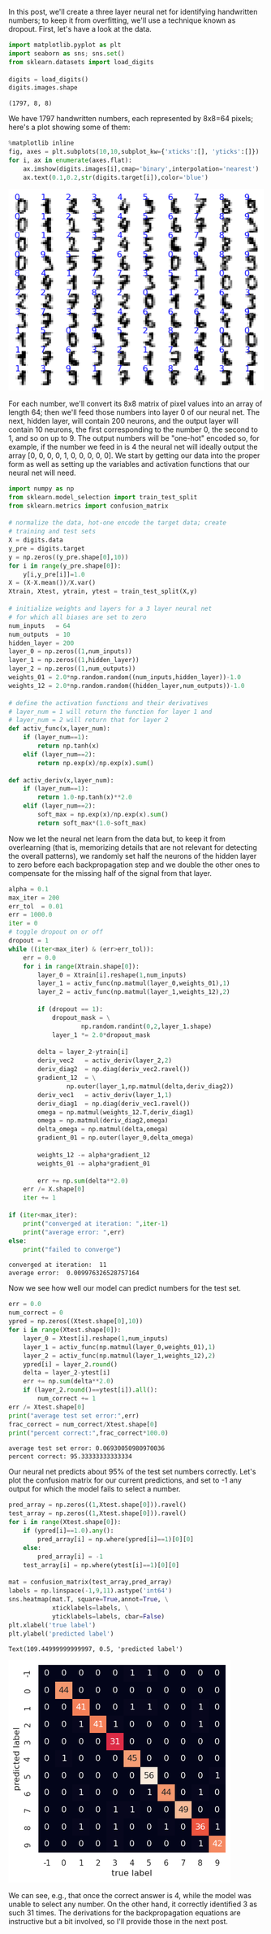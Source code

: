 In this post, we'll create a three layer neural net for identifying handwritten numbers; to keep it from overfitting, we'll use a technique known as dropout. First, let's have a look at the data.


```python
import matplotlib.pyplot as plt
import seaborn as sns; sns.set()
from sklearn.datasets import load_digits

digits = load_digits()
digits.images.shape
```




    (1797, 8, 8)



We have 1797 handwritten numbers, each represented by 8x8=64 pixels; here's a plot showing some of them:


```python
%matplotlib inline
fig, axes = plt.subplots(10,10,subplot_kw={'xticks':[], 'yticks':[]})
for i, ax in enumerate(axes.flat):
    ax.imshow(digits.images[i],cmap='binary',interpolation='nearest')
    ax.text(0.1,0.2,str(digits.target[i]),color='blue')
```


    
![png](output_3_0.png)
    


For each number, we'll convert its 8x8 matrix of pixel values into an array of length 64; then we'll feed those numbers into layer 0 of our neural net. The next, hidden layer, will contain 200 neurons, and the output layer will contain 10 neurons, the first corresponding to the number 0, the second to 1, and so on up to 9. The output numbers will be "one-hot" encoded so, for example, if the number we feed in is 4 the neural net will ideally output the array [0, 0, 0, 0, 1, 0, 0, 0, 0, 0]. We start by getting our data into the proper form as well as setting up the variables and activation functions that our neural net will need.


```python
import numpy as np
from sklearn.model_selection import train_test_split
from sklearn.metrics import confusion_matrix

# normalize the data, hot-one encode the target data; create 
# training and test sets
X = digits.data
y_pre = digits.target
y = np.zeros((y_pre.shape[0],10))
for i in range(y_pre.shape[0]):
    y[i,y_pre[i]]=1.0
X = (X-X.mean())/X.var()
Xtrain, Xtest, ytrain, ytest = train_test_split(X,y)

# initialize weights and layers for a 3 layer neural net
# for which all biases are set to zero
num_inputs   = 64
num_outputs  = 10
hidden_layer = 200
layer_0 = np.zeros((1,num_inputs))
layer_1 = np.zeros((1,hidden_layer))
layer_2 = np.zeros((1,num_outputs))
weights_01 = 2.0*np.random.random((num_inputs,hidden_layer))-1.0
weights_12 = 2.0*np.random.random((hidden_layer,num_outputs))-1.0

# define the activation functions and their derivatives
# layer_num = 1 will return the function for layer 1 and 
# layer_num = 2 will return that for layer 2
def activ_func(x,layer_num):
    if (layer_num==1):
        return np.tanh(x)
    elif (layer_num==2):
        return np.exp(x)/np.exp(x).sum()

def activ_deriv(x,layer_num):
    if (layer_num==1):
        return 1.0-np.tanh(x)**2.0
    elif (layer_num==2):
        soft_max = np.exp(x)/np.exp(x).sum()
        return soft_max*(1.0-soft_max)
```

Now we let the neural net learn from the data but, to keep it from overlearning (that is, memorizing details that are not relevant for detecting the overall patterns), we randomly set half the neurons of the hidden layer to zero before each backpropagation step and we double the other ones to compensate for the missing half of the signal from that layer.


```python
alpha = 0.1
max_iter = 200
err_tol  = 0.01
err = 1000.0
iter = 0
# toggle dropout on or off
dropout = 1
while ((iter<max_iter) & (err>err_tol)):
    err = 0.0
    for i in range(Xtrain.shape[0]):
        layer_0 = Xtrain[i].reshape(1,num_inputs)
        layer_1 = activ_func(np.matmul(layer_0,weights_01),1)
        layer_2 = activ_func(np.matmul(layer_1,weights_12),2)

        if (dropout == 1):
            dropout_mask = \
                    np.random.randint(0,2,layer_1.shape)
            layer_1 *= 2.0*dropout_mask

        delta = layer_2-ytrain[i]
        deriv_vec2   = activ_deriv(layer_2,2)
        deriv_diag2  = np.diag(deriv_vec2.ravel())
        gradient_12  = \
                np.outer(layer_1,np.matmul(delta,deriv_diag2))
        deriv_vec1   = activ_deriv(layer_1,1)
        deriv_diag1  = np.diag(deriv_vec1.ravel())
        omega = np.matmul(weights_12.T,deriv_diag1)
        omega = np.matmul(deriv_diag2,omega)
        delta_omega = np.matmul(delta,omega)
        gradient_01 = np.outer(layer_0,delta_omega)

        weights_12 -= alpha*gradient_12
        weights_01 -= alpha*gradient_01

        err += np.sum(delta**2.0)
    err /= X.shape[0]
    iter += 1

if (iter<max_iter):
    print("converged at iteration: ",iter-1)
    print("average error: ",err)
else:
    print("failed to converge")
```

    converged at iteration:  11
    average error:  0.009976326528757164


Now we see how well our model can predict numbers for the test set.


```python
err = 0.0
num_correct = 0
ypred = np.zeros((Xtest.shape[0],10))
for i in range(Xtest.shape[0]):
    layer_0 = Xtest[i].reshape(1,num_inputs)
    layer_1 = activ_func(np.matmul(layer_0,weights_01),1)
    layer_2 = activ_func(np.matmul(layer_1,weights_12),2)
    ypred[i] = layer_2.round()
    delta = layer_2-ytest[i]
    err += np.sum(delta**2.0)
    if (layer_2.round()==ytest[i]).all():
        num_correct += 1
err /= Xtest.shape[0]
print("average test set error:",err)
frac_correct = num_correct/Xtest.shape[0]
print("percent correct:",frac_correct*100.0)
```

    average test set error: 0.06930050980970036
    percent correct: 95.33333333333334


Our neural net predicts about 95% of the test set numbers correctly. Let's plot the confusion matrix for our current predictions, and set to -1 any output for which the model fails to select a number.


```python
pred_array = np.zeros((1,Xtest.shape[0])).ravel()
test_array = np.zeros((1,Xtest.shape[0])).ravel()
for i in range(Xtest.shape[0]):
    if (ypred[i]==1.0).any():
        pred_array[i] = np.where(ypred[i]==1)[0][0]
    else:
        pred_array[i] = -1
    test_array[i] = np.where(ytest[i]==1)[0][0]

mat = confusion_matrix(test_array,pred_array)
labels = np.linspace(-1,9,11).astype('int64')
sns.heatmap(mat.T, square=True,annot=True, \
            xticklabels=labels, \
            yticklabels=labels, cbar=False)
plt.xlabel('true label')
plt.ylabel('predicted label')
```




    Text(109.44999999999997, 0.5, 'predicted label')




    
![png](output_11_1.png)
    


We can see, e.g., that once the correct answer is 4, while the model was unable to select any number. On the other hand, it correctly identified 3 as such 31 times. The derivations for the backpropagation equations are instructive but a bit involved, so I'll provide those in the next post.


```python

```
